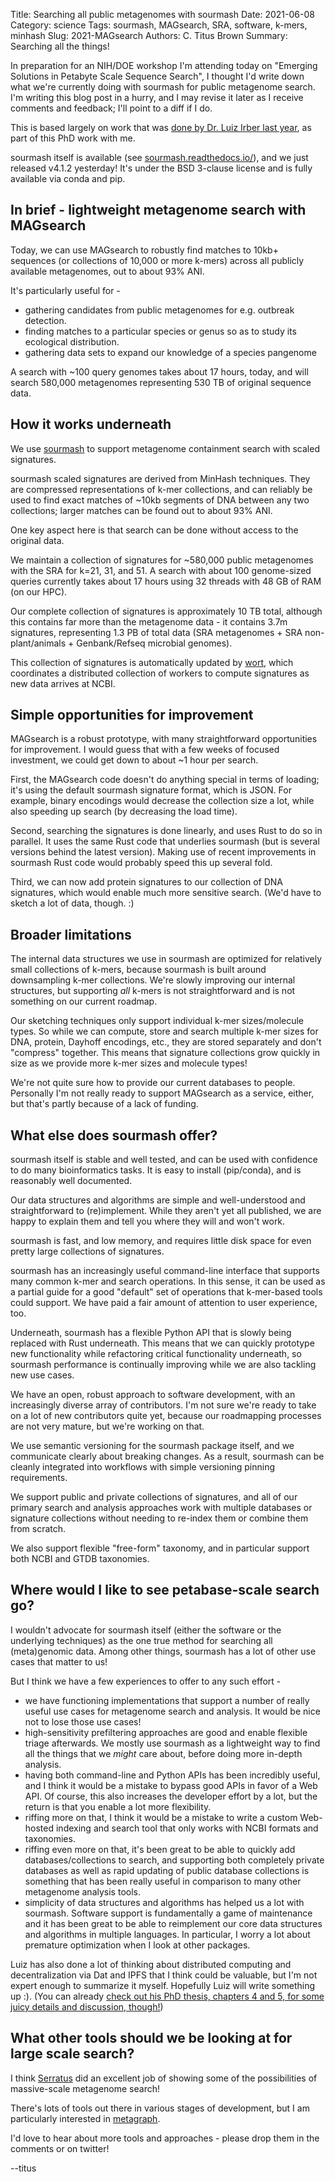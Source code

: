 Title: Searching all public metagenomes with sourmash
Date: 2021-06-08
Category: science
Tags: sourmash, MAGsearch, SRA, software, k-mers, minhash
Slug: 2021-MAGsearch
Authors: C. Titus Brown
Summary: Searching all the things!

In preparation for an NIH/DOE workshop I'm attending today on
"Emerging Solutions in Petabyte Scale Sequence Search", I thought I'd
write down what we're currently doing with sourmash for public
metagenome search. I'm writing this blog post in a hurry, and I may
revise it later as I receive comments and feedback; I'll point to a
diff if I do.

This is based largely on work that was [done by Dr. Luiz Irber last year](https://blog.luizirber.org/2020/07/24/mag-results/), as part of this PhD work with me.

sourmash itself is available (see
[sourmash.readthedocs.io/](https://sourmash.readthedocs.io)), and we
just released v4.1.2 yesterday! It's under the BSD 3-clause license
and is fully available via conda and pip.

## In brief - lightweight metagenome search with MAGsearch

Today, we can use MAGsearch to robustly find matches to 10kb+ sequences (or collections of 10,000 or more k-mers) across all publicly available metagenomes, out to about 93% ANI.

It's particularly useful for -

* gathering candidates from public metagenomes for e.g. outbreak detection.
* finding matches to a particular species or genus so as to study its ecological distribution.
* gathering data sets to expand our knowledge of a species pangenome

A search with ~100 query genomes takes about 17 hours, today, and will search 580,000 metagenomes representing 530 TB of original sequence data.

## How it works underneath

We use [sourmash](https://sourmash.readthedocs.io/en/latest/) to support metagenome containment search with scaled signatures.

sourmash scaled signatures are derived from MinHash techniques. They are compressed representations of k-mer collections, and can reliably be used to find exact matches of ~10kb segments of DNA between any two collections; larger matches can be found out to about 93% ANI.

One key aspect here is that search can be done without access to the original data.

We maintain a collection of signatures for ~580,000 public metagenomes with the SRA for k=21, 31, and 51. A search with about 100 genome-sized queries currently takes about 17 hours using 32 threads with 48 GB of RAM (on our HPC).

Our complete collection of signatures is approximately 10 TB total, although this contains far more than the metagenome data - it contains 3.7m signatures, representing 1.3 PB of total data (SRA metagenomes + SRA non-plant/animals + Genbank/Refseq microbial genomes).

This collection of signatures is automatically updated by [wort](https://github.com/dib-lab/wort), which coordinates a distributed collection of workers to compute signatures as new data arrives at NCBI.

## Simple opportunities for improvement

MAGsearch is a robust prototype, with many straightforward opportunities for improvement. I would guess that with a few weeks of focused investment, we could get down to about ~1 hour per search.

First, the MAGsearch code doesn't do anything special in terms of loading; it's using the default sourmash signature format, which is JSON. For example, binary encodings would decrease the collection size a lot, while also speeding up search (by decreasing the load time).

Second, searching the signatures is done linearly, and uses Rust to do so in parallel. It uses the same Rust code that underlies sourmash (but is several versions behind the latest version). Making use of recent improvements in sourmash Rust code would probably speed this up several fold.

Third, we can now add protein signatures to our collection of DNA signatures, which would enable much more sensitive search. (We'd have to sketch a lot of data, though. :)

## Broader limitations

The internal data structures we use in sourmash are optimized for relatively small collections of k-mers, because sourmash is built around downsampling k-mer collections. We're slowly improving our internal structures, but supporting *all* k-mers is not straightforward and is not something on our current roadmap.

Our sketching techniques only support individual k-mer sizes/molecule types. So while we can compute, store and search multiple k-mer sizes for DNA, protein, Dayhoff encodings, etc., they are stored separately and don't "compress" together. This means that signature collections grow quickly in size as we provide more k-mer sizes and molecule types!

We're not quite sure how to provide our current databases to people. Personally I'm not really ready to support MAGsearch as a service, either, but that's partly because of a lack of funding.

## What else does sourmash offer?

sourmash itself is stable and well tested, and can be used with confidence to do many bioinformatics tasks. It is easy to install (pip/conda), and is reasonably well documented.

Our data structures and algorithms are simple and well-understood and straightforward to (re)implement. While they aren't yet all published, we are happy to explain them and tell you where they will and won't work.

sourmash is fast, and low memory, and requires little disk space for even pretty large collections of signatures.

sourmash has an increasingly useful command-line interface that supports many common k-mer and search operations. In this sense, it can be used as a partial guide for a good "default" set of operations that k-mer-based tools could support. We have paid a fair amount of attention to user experience, too.

Underneath, sourmash has a flexible Python API that is slowly being replaced with Rust underneath. This means that we can quickly prototype new functionality while refactoring critical functionality underneath, so sourmash performance is continually improving while we are also tackling new use cases.

We have an open, robust approach to software development, with an increasingly diverse array of contributors. I'm not sure we're ready to take on a lot of new contributors quite yet, because our roadmapping processes are not very mature, but we're working on that.

We use semantic versioning for the sourmash package itself, and we communicate clearly about breaking changes. As a result, sourmash can be cleanly integrated into workflows with simple versioning pinning requirements.

We support public and private collections of signatures, and all of our primary search and analysis approaches work with multiple databases or signature collections without needing to re-index them or combine them from scratch. 

We also support flexible "free-form" taxonomy, and in particular support both NCBI and GTDB taxonomies.

## Where would I like to see petabase-scale search go?

I wouldn't advocate for sourmash itself (either the software or the underlying techniques) as the one true method for searching all (meta)genomic data. Among other things, sourmash has a lot of other use cases that matter to us!

But I think we have a few experiences to offer to any such effort -

* we have functioning implementations that support a number of really useful use cases for metagenome search and analysis. It would be nice not to lose those use cases!
* high-sensitivity prefiltering approaches are good and  enable flexible triage afterwards. We mostly use sourmash as a lightweight way to find all the things that we *might* care about, before doing more in-depth analysis.
* having both command-line and Python APIs has been incredibly useful, and I think it would be a mistake to bypass good APIs in favor of a Web API. Of course, this also increases the developer effort by a lot, but the return is that you enable a lot more flexibility.
* riffing more on that, I think it would be a mistake to write a custom Web-hosted indexing and search tool that only works with NCBI formats and taxonomies.
* riffing even more on that, it's been great to be able to quickly add databases/collections to search, and supporting both completely private databases as well as rapid updating of public database collections is something that has been really useful in comparison to many other metagenome analysis tools.
* simplicity of data structures and algorithms has helped us a lot with sourmash. Software support is fundamentally a game of maintenance and it has been great to be able to reimplement our core data structures and algorithms in multiple languages. In particular, I worry a lot about premature optimization when I look at other packages.

Luiz has also done a lot of thinking about distributed computing and decentralization via Dat and IPFS that I think could be valuable, but I'm not expert enough to summarize it myself. Hopefully Luiz will write something up :). (You can already [check out his PhD thesis, chapters 4 and 5, for some juicy details and discussion, though!](https://github.com/luizirber/phd/tree/master/thesis))

## What other tools should we be looking at for large scale search?

I think [Serratus](https://www.biorxiv.org/content/10.1101/2020.08.07.241729v2) did an excellent job of showing some of the possibilities of massive-scale metagenome search!

There's lots of tools out there in various stages of development, but I am particularly interested in [metagraph](https://www.biorxiv.org/content/10.1101/2020.10.01.322164v1).

I'd love to hear about more tools and approaches - please drop them in the comments or on twitter!

--titus
